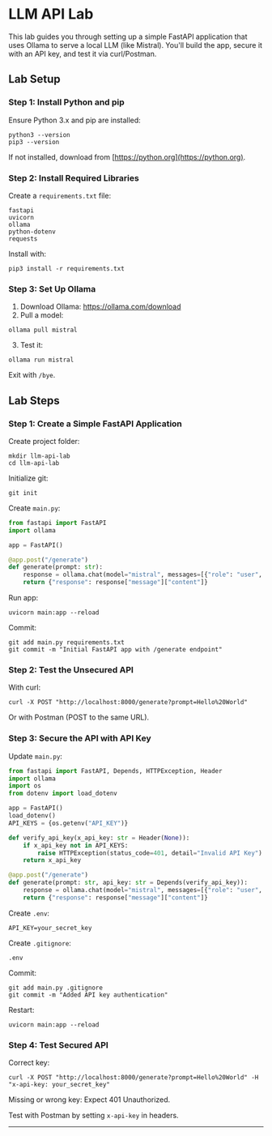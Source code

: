 # LLM API Lab

This lab guides you through setting up a simple FastAPI application that uses Ollama to serve a local LLM (like Mistral). You'll build the app, secure it with an API key, and test it via curl/Postman.

## Lab Setup

### Step 1: Install Python and pip
Ensure Python 3.x and pip are installed:
```
python3 --version
pip3 --version
```
If not installed, download from [https://python.org](https://python.org).

### Step 2: Install Required Libraries

Create a `requirements.txt` file:
```
fastapi
uvicorn
ollama
python-dotenv
requests
```

Install with:
```
pip3 install -r requirements.txt
```

### Step 3: Set Up Ollama

1. Download Ollama: https://ollama.com/download
2. Pull a model:
```
ollama pull mistral
```
3. Test it:
```
ollama run mistral
```
Exit with `/bye`.

## Lab Steps

### Step 1: Create a Simple FastAPI Application

Create project folder:
```
mkdir llm-api-lab
cd llm-api-lab
```

Initialize git:
```
git init
```

Create `main.py`:
```python
from fastapi import FastAPI
import ollama

app = FastAPI()

@app.post("/generate")
def generate(prompt: str):
    response = ollama.chat(model="mistral", messages=[{"role": "user", "content": prompt}])
    return {"response": response["message"]["content"]}
```

Run app:
```
uvicorn main:app --reload
```

Commit:
```
git add main.py requirements.txt
git commit -m "Initial FastAPI app with /generate endpoint"
```

### Step 2: Test the Unsecured API

With curl:
```
curl -X POST "http://localhost:8000/generate?prompt=Hello%20World"
```

Or with Postman (POST to the same URL).

### Step 3: Secure the API with API Key

Update `main.py`:
```python
from fastapi import FastAPI, Depends, HTTPException, Header
import ollama
import os
from dotenv import load_dotenv

app = FastAPI()
load_dotenv()
API_KEYS = {os.getenv("API_KEY")}

def verify_api_key(x_api_key: str = Header(None)):
    if x_api_key not in API_KEYS:
        raise HTTPException(status_code=401, detail="Invalid API Key")
    return x_api_key

@app.post("/generate")
def generate(prompt: str, api_key: str = Depends(verify_api_key)):
    response = ollama.chat(model="mistral", messages=[{"role": "user", "content": prompt}])
    return {"response": response["message"]["content"]}
```

Create `.env`:
```
API_KEY=your_secret_key
```

Create `.gitignore`:
```
.env
```

Commit:
```
git add main.py .gitignore
git commit -m "Added API key authentication"
```

Restart:
```
uvicorn main:app --reload
```

### Step 4: Test Secured API

Correct key:
```
curl -X POST "http://localhost:8000/generate?prompt=Hello%20World" -H "x-api-key: your_secret_key"
```

Missing or wrong key:
Expect 401 Unauthorized.

Test with Postman by setting `x-api-key` in headers.

---
